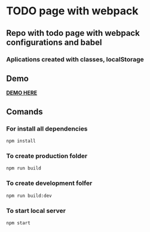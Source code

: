 # TODO page with webpack

## Repo with todo page with webpack configurations and babel

### Aplications created with classes, localStorage

## Demo
[**DEMO HERE**](https://gcarvajalp.github.io/todo-webpack/)

## Comands

### For install all dependencies
```
npm install
``` 
### To create production folder
```
npm run build
```

### To create development folfer 
```
npm run build:dev
```

### To start local server
```
npm start
```